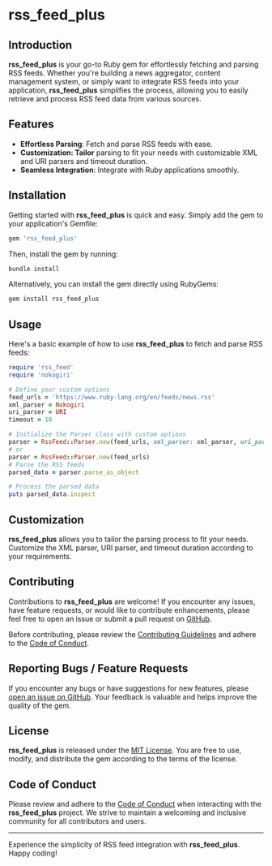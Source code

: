 # rss_feed_plus

## Introduction

**rss_feed_plus** is your go-to Ruby gem for effortlessly fetching and parsing RSS feeds. Whether you're building a news aggregator, content management system, or simply want to integrate RSS feeds into your application, **rss_feed_plus** simplifies the process, allowing you to easily retrieve and process RSS feed data from various sources.

## Features

- **Effortless Parsing**: Fetch and parse RSS feeds with ease.
- **Customization: Tailor** parsing to fit your needs with customizable XML and URI parsers and timeout duration.
- **Seamless Integration**: Integrate with Ruby applications smoothly.

## Installation

Getting started with **rss_feed_plus** is quick and easy. Simply add the gem to your application's Gemfile:

```ruby
gem 'rss_feed_plus'
```

Then, install the gem by running:

```bash
bundle install
```

Alternatively, you can install the gem directly using RubyGems:

```bash
gem install rss_feed_plus
```

## Usage

Here's a basic example of how to use **rss_feed_plus** to fetch and parse RSS feeds:

```ruby
require 'rss_feed'
require 'nokogiri'

# Define your custom options
feed_urls = 'https://www.ruby-lang.org/en/feeds/news.rss'
xml_parser = Nokogiri
uri_parser = URI
timeout = 10

# Initialize the Parser class with custom options
parser = RssFeed::Parser.new(feed_urls, xml_parser: xml_parser, uri_parser: uri_parser, timeout: timeout)
# or 
parser = RssFeed::Parser.new(feed_urls)
# Parse the RSS feeds
parsed_data = parser.parse_as_object

# Process the parsed data
puts parsed_data.inspect
```

## Customization

**rss_feed_plus** allows you to tailor the parsing process to fit your needs. Customize the XML parser, URI parser, and timeout duration according to your requirements.

## Contributing

Contributions to **rss_feed_plus** are welcome! If you encounter any issues, have feature requests, or would like to contribute enhancements, please feel free to open an issue or submit a pull request on [GitHub](https://github.com/talaatmagdyx/rss_feed_plus).

Before contributing, please review the [Contributing Guidelines](https://github.com/talaatmagdyx/rss_feed_plus/blob/master/.github/CONTRIBUTING.md) and adhere to the [Code of Conduct](https://github.com/talaatmagdyx/rss_feed_plus/blob/master/.github/CODE_OF_CONDUCT.md).

## Reporting Bugs / Feature Requests

If you encounter any bugs or have suggestions for new features, please [open an issue on GitHub](https://github.com/talaatmagdyx/rss_feed_plus/issues). Your feedback is valuable and helps improve the quality of the gem.

## License

**rss_feed_plus** is released under the [MIT License](https://opensource.org/licenses/MIT). You are free to use, modify, and distribute the gem according to the terms of the license.

## Code of Conduct

Please review and adhere to the [Code of Conduct](https://github.com/talaatmagdyx/rss_feed_plus/blob/master/.github/CODE_OF_CONDUCT.md) when interacting with the **rss_feed_plus** project. We strive to maintain a welcoming and inclusive community for all contributors and users.

---

Experience the simplicity of RSS feed integration with **rss_feed_plus**. Happy coding!